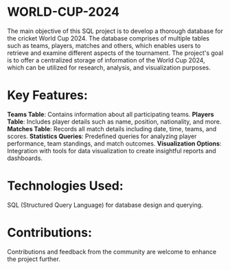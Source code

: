 # WORLD-CUP-2024
The main objective of this SQL project is to develop a thorough database for the cricket World Cup 2024. The database comprises of multiple tables such as teams, players, matches and others, which enables users to retrieve and examine different aspects of the tournament. The project's goal is to offer a centralized storage of information of the World Cup 2024, which can be utilized for research, analysis, and visualization purposes.


# Key Features:

**Teams Table**: Contains information about all participating teams.
**Players Table**: Includes player details such as name, position, nationality, and more.
**Matches Table**: Records all match details including date, time, teams, and scores.
**Statistics Queries**: Predefined queries for analyzing player performance, team standings, and match outcomes.
**Visualization Options**: Integration with tools for data visualization to create insightful reports and dashboards.


# Technologies Used:

SQL (Structured Query Language) for database design and querying.


# **Contributions**:

Contributions and feedback from the community are welcome to enhance the project further.
